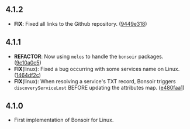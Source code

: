 ## 4.1.2

 - **FIX**: Fixed all links to the Github repository. ([9449e318](https://github.com/Skyost/Bonsoir/commit/9449e3185016d9531c4dfd8e46cc7bdbdbe563d0))

## 4.1.1

 - **REFACTOR**: Now using `melos` to handle the `bonsoir` packages. ([9c10a0c5](https://github.com/Skyost/Bonsoir/commit/9c10a0c588e407d80f7551ebb992e9b70b05da92))
 - **FIX**(linux): Fixed a bug occurring with some services name on Linux. ([1464df2c](https://github.com/Skyost/Bonsoir/commit/1464df2c359b406a518e1e929ffd5bda3aca33f8))
 - **FIX**(linux): When resolving a service's TXT record, Bonsoir triggers `discoveryServiceLost` BEFORE updating the attributes map. ([e480faa1](https://github.com/Skyost/Bonsoir/commit/e480faa1da20195e5a6c55da967f32fbc96f07c6))

## 4.1.0

* First implementation of Bonsoir for Linux.
